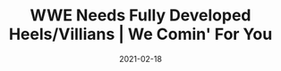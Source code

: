 ---
title: "WWE Needs Fully Developed Heels/Villians | We Comin' For You"
date: 2021-02-18
description: "WWE Needs Fully Developed Heels/Villians | We Comin' For You"
longDescription: >-
    With Edge, Bianca Belair, and Roman Reigns looking to have big matches at Wrestlemania. RVS and R8ted R reflect on how the idea of WWE and wrestling, in general, lacks quality and fully realized heels/villians.
    
    Visit ProWrestlingBlack.org for all We Comin For You Cast episodes!  Send questions or comments to WeCominForYouCast@gmail.com 
    
    WCFY online
    
    RVS: @FranchICE06
    
    ROD: @R8TED_R
    
    FB Group: https://bit.ly/3iGwOMw​   ​
    
    IG: https://bit.ly/2NB17ZB   ​
    
     To Listen to the podcast
    Podbean https://bit.ly/3t7SDJH     
    YouTube http://bit.ly/3ouZqJU     
    Spotify http://spoti.fi/3pwZZnJ     
    Apple http://apple.co/39rwjD1     
    Stitcher http://bit.ly/3puGQ5P     
    IHeartRadio http://ihr.fm/2L0A2y1 
    
    
    Follow SOLC Network online
    
    Instagram: https://bit.ly/39VL542​   ​
    
    Twitter: https://bit.ly/39aL395​   ​
    
    Facebook: https://bit.ly/3sQn7je 
    
    WWE Needs Fully Developed Heels/Villians | We Comin' For You
duration: "0:17:40"
youtubeId: "ONb6ZkwB214"

image: "/uploads/thumbnails/ONb6ZkwB214.jpg"
tags: ["wrestling","wrestlemania","wwe"]
draft: false
---